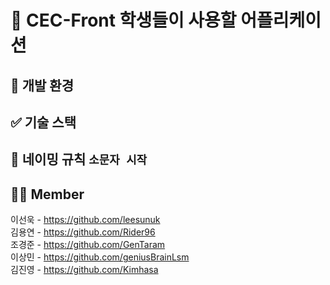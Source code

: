 # 🌟 CEC-Front 학생들이 사용할 어플리케이션


## 🚀 개발 환경


## ✅ 기술 스택


## 📁 네이밍 규칙 `소문자 시작`

## 🧑‍💻 Member
이선욱 - https://github.com/leesunuk \
김용연 - https://github.com/Rider96 \
조경준 - https://github.com/GenTaram \
이상민 - https://github.com/geniusBrainLsm \
김진영 - https://github.com/Kimhasa
